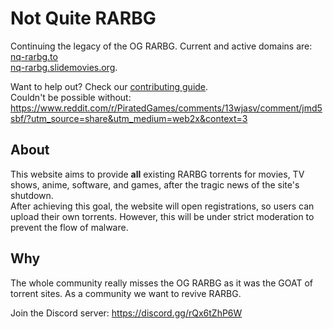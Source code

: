# Not Quite RARBG

Continuing the legacy of the OG RARBG.
Current and active domains are:<br>
[nq-rarbg.to](https://nq-rarbg.to/)<br>
[nq-rarbg.slidemovies.org](https://nq-rarbg.slidemovies.org/).

Want to help out? Check our [contributing guide](./CONTRIBUTING.md).
<br>
Couldn't be possible without: <https://www.reddit.com/r/PiratedGames/comments/13wjasv/comment/jmd5sbf/?utm_source=share&utm_medium=web2x&context=3>

## About

This website aims to provide **all** existing RARBG torrents for movies, TV shows, anime, software, and games, after the tragic news of the site's shutdown.<Br>
After achieving this goal, the website will open registrations, so users can upload their own torrents. However, this will be under strict moderation to prevent the flow of malware.

## Why
  
The whole community really misses the OG RARBG as it was the GOAT of torrent sites. As a community we want to revive RARBG.
  
Join the Discord server: https://discord.gg/rQx6tZhP6W
